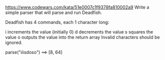 https://www.codewars.com/kata/51e0007c1f9378fa810002a9
Write a simple parser that will parse and run Deadfish.

Deadfish has 4 commands, each 1 character long:

i increments the value (initially 0)
d decrements the value
s squares the value
o outputs the value into the return array
Invalid characters should be ignored.

parse("iiisdoso")  ==>  [8, 64]
